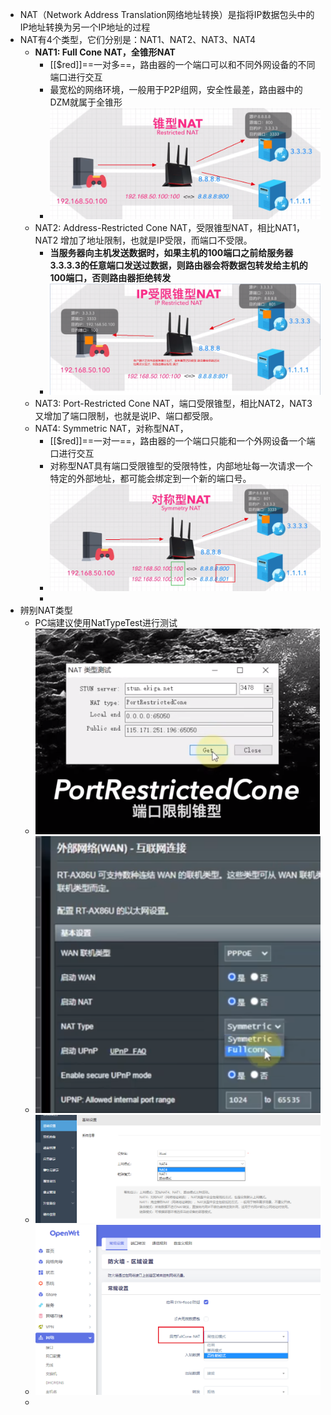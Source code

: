 - NAT（Network Address Translation网络地址转换）是指将IP数据包头中的IP地址转换为另一个IP地址的过程
- NAT有4个类型，它们分别是：NAT1、NAT2、NAT3、NAT4
	- **NAT1: Full Cone NAT，全锥形NAT**
		- [[$red]]==一对多==，路由器的一个端口可以和不同外网设备的不同端口进行交互
		- 最宽松的网络环境，一般用于P2P组网，安全性最差，路由器中的DZM就属于全锥形
		- ![image.png](../assets/image_1693902595217_0.png)
	- NAT2: Address-Restricted Cone NAT，受限锥型NAT，相比NAT1，NAT2 增加了地址限制，也就是IP受限，而端口不受限。
		- ****当服务器向主机发送数据时，如果主机的100端口之前给服务器3.3.3.3的任意端口发送过数据，则路由器会将数据包转发给主机的100端口，否则路由器拒绝转发****
		- ![image.png](../assets/image_1693903705717_0.png)
	- NAT3: Port-Restricted Cone NAT，端口受限锥型，相比NAT2，NAT3 又增加了端口限制，也就是说IP、端口都受限。
	- NAT4: Symmetric NAT，对称型NAT，
		- [[$red]]==一对一==，路由器的一个端口只能和一个外网设备一个端口进行交互
		- 对称型NAT具有端口受限锥型的受限特性，内部地址每一次请求一个特定的外部地址，都可能会绑定到一个新的端口号。
		- ![image.png](../assets/image_1693902660368_0.png)
		-
- 辨别NAT类型
	- PC端建议使用NatTypeTest进行测试
	- ![image.png](../assets/image_1693901512004_0.png)
	- ![image.png](../assets/image_1693901710208_0.png)
	- ![image.png](../assets/image_1693901974217_0.png)
	- ![image.png](../assets/image_1693902237912_0.png)
	-